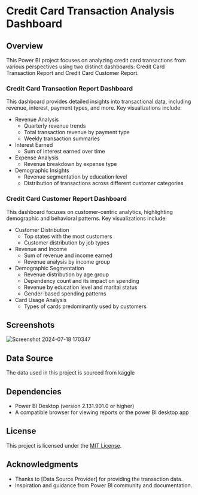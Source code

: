 # Credit Card Transaction Analysis Dashboard

## Overview

This Power BI project focuses on analyzing credit card transactions from various perspectives using two distinct dashboards: Credit Card Transaction Report and Credit Card Customer Report.

### Credit Card Transaction Report Dashboard

This dashboard provides detailed insights into transactional data, including revenue, interest, payment types, and more. Key visualizations include:

- Revenue Analysis
  - Quarterly revenue trends
  - Total transaction revenue by payment type
  - Weekly transaction summaries
- Interest Earned
  - Sum of interest earned over time
- Expense Analysis
  - Revenue breakdown by expense type
- Demographic Insights
  - Revenue segmentation by education level
  - Distribution of transactions across different customer categories

### Credit Card Customer Report Dashboard

This dashboard focuses on customer-centric analytics, highlighting demographic and behavioral patterns. Key visualizations include:

- Customer Distribution
  - Top states with the most customers
  - Customer distribution by job types
- Revenue and Income
  - Sum of revenue and income earned
  - Revenue analysis by income group
- Demographic Segmentation
  - Revenue distribution by age group
  - Dependency count and its impact on spending
  - Revenue by education level and marital status
  - Gender-based spending patterns
- Card Usage Analysis
  - Types of cards predominantly used by customers

## Screenshots

![Screenshot 2024-07-18 170347](https://github.com/user-attachments/assets/2403c9fb-6495-4ba4-913c-a4875819f226)


## Data Source

The data used in this project is sourced from kaggle

## Dependencies

- Power BI Desktop (version 2.131.901.0 or higher)
- A compatible browser for viewing reports or the power BI desktop app

## License

This project is licensed under the [MIT License](LICENSE).

## Acknowledgments

- Thanks to [Data Source Provider] for providing the transaction data.
- Inspiration and guidance from Power BI community and documentation.
